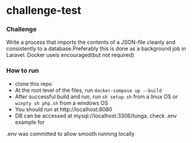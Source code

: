 # challenge-test

### Challenge


Write	a	process	that	imports	the	contents	of	a	JSON-file	cleanly	and	consistently	to	a	database.Preferably	this	is	done	as	a	background	job	in	Laravel.	Docker	useis	encouraged(but	not	required)

### How to run

- clone this repo
- At the root level of the files, run `docker-compose up --build`
- After successful build and run, run `sh setup.sh` from a linux OS or `winpty sh php.sh` from a windows OS
- You should run at http://localhost:8080 
- DB can be accessed at mysql://localhost:3306/tunga, check .env example for 

.env was committed to allow smooth running locally
